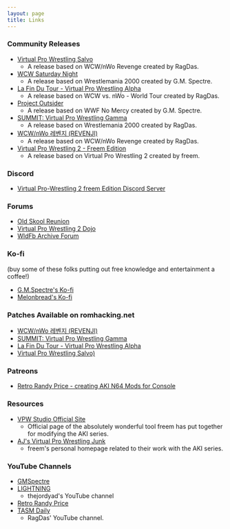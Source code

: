 ```yaml
---
layout: page
title: Links
---
```



### Community Releases

- [Virtual Pro Wrestling Salvo](https://vpw.ajworld.net/salvo/)
  - A release based on WCW/nWo Revenge created by RagDas.
- [WCW Saturday Night](https://www.youtube.com/watch?v=K8s6xypj588)
  - A release based on Wrestlemania 2000 created by G.M. Spectre.
- [La Fin Du Tour - Virtual Pro Wrestling Alpha](https://vpw.ajworld.net/lfdt/)
  - A release based on WCW vs. nWo - World Tour created by RagDas.
- [Project Outsider](https://www.youtube.com/watch?v=tquuirULN8U)
  - A release based on WWF No Mercy created by G.M. Spectre.
- [SUMMIT: Virtual Pro Wrestling Gamma](https://vpw.ajworld.net/summit/)
  - A release based on Wrestlemania 2000 created by RagDas.
- [WCW/nWo 레벤지 (REVENJI)](https://vpw.ajworld.net/revenji/)
  - A release based on WCW/nWo Revenge created by RagDas.
- [Virtual Pro Wrestling 2 - Freem Edition](https://vpw.ajworld.net/vpw2freem/)
  - A release based on Virtual Pro Wrestling 2 created by freem.


### Discord

- [Virtual Pro-Wrestling 2 freem Edition Discord Server](https://discord.gg/PRHVGb3)


### Forums

- [Old Skool Reunion](http://oldskoolreunion.com/forum/)
- [Virtual Pro Wrestling 2 Dojo](https://www.tapatalk.com/groups/vpw2dojo/)
- [WldFb Archive Forum](https://www.tapatalk.com/groups/wldfbarchiveforum/)

### Ko-fi

(buy some of these folks putting out free knowledge and entertainment a coffee!)

- [G.M.Spectre's Ko-fi](https://ko-fi.com/gmspectre)
- [Melonbread's Ko-fi](https://ko-fi.com/melonbread1979)


### Patches Available on romhacking.net

- [WCW/nWo 레벤지 (REVENJI)](https://www.romhacking.net/hacks/8449/)
- [SUMMIT: Virtual Pro Wrestling Gamma](https://www.romhacking.net/hacks/8455/)
- [La Fin Du Tour - Virtual Pro Wrestling Alpha](https://www.romhacking.net/hacks/8456/)
- [Virtual Pro Wrestling Salvo)](https://www.romhacking.net/hacks/8457/)


### Patreons

- [Retro Randy Price - creating AKI N64 Mods for Console](https://www.patreon.com/AKI_ROMS)


### Resources

- [VPW Studio Official Site](https://vpw.ajworld.net/vpwstudio/)
  - Official page of the absolutely wonderful tool freem has put together for modifying the AKI series.
- [AJ's Virtual Pro Wrestling Junk](https://vpw.ajworld.net/)
  - freem's personal homepage related to their work with the AKI series.


### YouTube Channels

- [GMSpectre](https://www.youtube.com/@GMSpectre)
- [LIGHTNING](https://www.youtube.com/@thejordyad)
  - thejordyad's YouTube channel
- [Retro Randy Price](https://www.youtube.com/channel/UC1SXvJLUoyYR1BePDq8CgGw)
- [TASM Daily](https://www.youtube.com/channel/UCkHyQwjd07UyOtqnD7sWfMw)
  - RagDas' YouTube channel.
